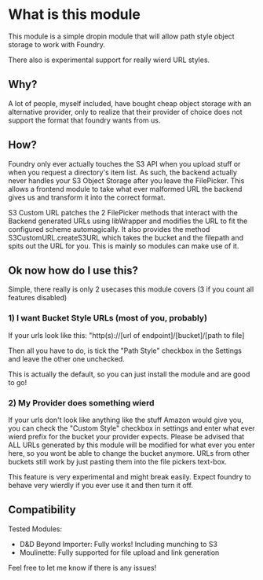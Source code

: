 # What is this module

This module is a simple dropin module that will allow path style object storage to work with Foundry.

There also is experimental support for really wierd URL styles.

## Why?

A lot of people, myself included, have bought cheap object storage with an alternative provider, only to realize that their provider of choice does not support the format that foundry wants from us. 

## How? 

Foundry only ever actually touches the S3 API when you upload stuff or when you request a directory's item list. 
As such, the backend actually never handles your S3 Object Storage after you leave the FilePicker.
This allows a frontend module to take what ever malformed URL the backend gives us and transform it into the correct format.

S3 Custom URL patches the 2 FilePicker methods that interact with the Backend generated URLs using libWrapper and modifies the URL to fit the configured scheme automagically.
It also provides the method S3CustomURL.createS3URL which takes the bucket and the filepath and spits out the URL for you. This is mainly so modules can make use of it.

## Ok now how do I use this?

Simple, there really is only 2 usecases this module covers (3 if you count all features disabled)

### 1) I want Bucket Style URLs (most of you, probably)

If your urls look like this: "http(s)://\[url of endpoint]/\[bucket]/\[path to file]

Then all you have to do, is tick the "Path Style" checkbox in the Settings and leave the other one unchecked.

This is actually the default, so you can just install the module and are good to go!

### 2) My Provider does something wierd

If your urls don't look like anything like the stuff Amazon would give you, you can check the "Custom Style" checkbox in settings and enter what ever wierd prefix for the bucket your provider expects.
Please be advised that ALL URLs generated by this module will be modified for what ever you enter here, so you wont be able to change the bucket anymore.
URLs from other buckets still work by just pasting them into the file pickers text-box.

This feature is very experimental and might break easily. Expect foundry to behave very wierdly if you ever use it and then turn it off.

## Compatibility
Tested Modules:
 - D&D Beyond Importer: Fully works! Including munching to S3
 - Moulinette: Fully supported for file upload and link generation
 
Feel free to let me know if there is any issues!
